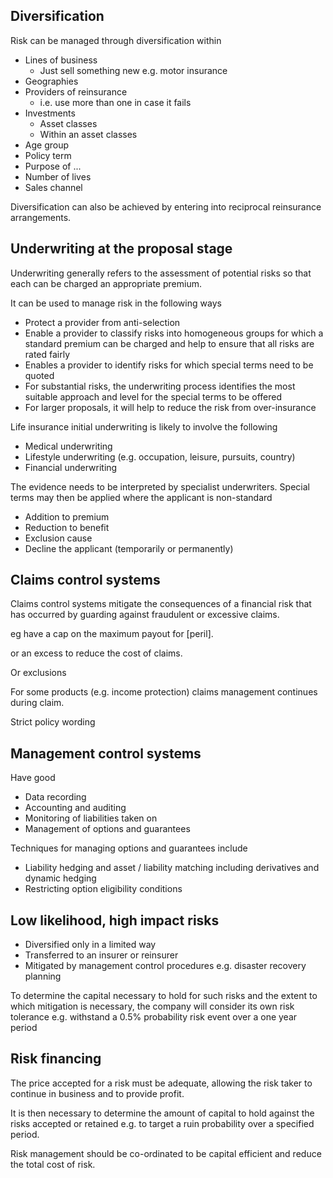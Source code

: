 ## Diversification

Risk can be managed through diversification within

- Lines of business
    - Just sell something new e.g. motor insurance
- Geographies
- Providers of reinsurance
    - i.e. use more than one in case it fails
- Investments
    - Asset classes
    - Within an asset classes
- Age group
- Policy term
- Purpose of ...
- Number of lives
- Sales channel

Diversification can also be achieved by entering into reciprocal reinsurance
arrangements.

## Underwriting at the proposal stage

Underwriting generally refers to the assessment of potential risks so that
each can be charged an appropriate premium.

It can be used to manage risk in the following ways

- Protect a provider from anti-selection
- Enable a provider to classify risks into homogeneous groups for which a
standard premium can be charged and help to ensure that all risks are rated
fairly
- Enables a provider to identify risks for which special terms need to be
quoted
- For substantial risks, the underwriting process identifies the most suitable
approach and level for the special terms to be offered
- For larger proposals, it will help to reduce the risk from over-insurance

Life insurance initial underwriting is likely to involve the following

- Medical underwriting
- Lifestyle underwriting (e.g. occupation, leisure, pursuits, country)
- Financial underwriting

The evidence needs to be interpreted by specialist underwriters.
Special terms may then be applied where the applicant is non-standard

- Addition to premium
- Reduction to benefit
- Exclusion cause
- Decline the applicant (temporarily or permanently)

## Claims control systems

Claims control systems mitigate the consequences of a financial risk that has
occurred by guarding against fraudulent or excessive claims.

eg have a cap on the maximum payout for [peril].

or an excess to reduce the cost of claims.

Or exclusions

For some products (e.g. income protection) claims management continues during
claim.

Strict policy wording

## Management control systems

Have good

- Data recording
- Accounting and auditing
- Monitoring of liabilities taken on
- Management of options and guarantees

Techniques for managing options and guarantees include

- Liability hedging and asset / liability matching including derivatives and
dynamic hedging
- Restricting option eligibility conditions

## Low likelihood, high impact risks

- Diversified only in a limited way
- Transferred to an insurer or reinsurer
- Mitigated by management control procedures e.g. disaster recovery
planning

To determine the capital necessary to hold for such risks and the extent to
which mitigation is necessary, the company will consider its own risk
tolerance e.g. withstand a 0.5% probability risk event over a one year period

## Risk financing

The price accepted for a risk must be adequate, allowing the risk taker to
continue in business and to provide profit.

It is then necessary to determine the amount of capital to hold against the
risks accepted or retained e.g. to target a ruin probability over a specified
period.

Risk management should be co-ordinated to be capital efficient and reduce the
total cost of risk.
